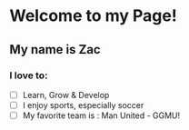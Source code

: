 <h1> Welcome to my Page! </h1>

<h2> My name is Zac </h2>

<h3> I love to: </h3>

- [ ] Learn, Grow & Develop 
- [ ] I enjoy sports, especially soccer
- [ ] My favorite team is : Man United - GGMU!
